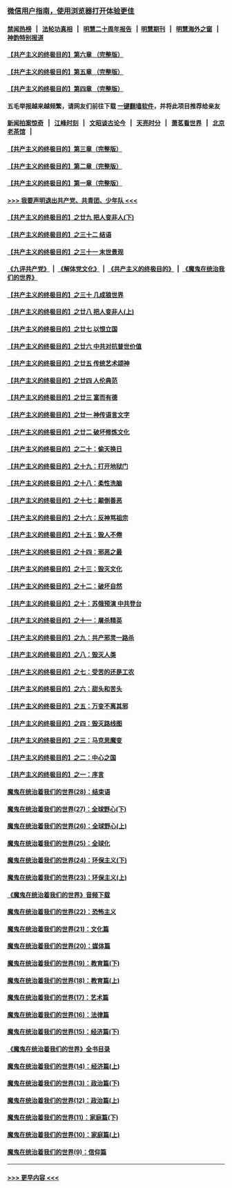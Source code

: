 ### [微信用户指南，使用浏览器打开体验更佳](https://github.com/gfw-breaker/banned-news1/blob/master/indexes/wechat-guide.md?t=0)
#### [禁闻热榜](热点新闻.md?t=0)  &nbsp;&nbsp;|&nbsp;&nbsp; [法轮功真相](https://github.com/gfw-breaker/truth/blob/master/README.md?t=0) &nbsp;&nbsp;|&nbsp;&nbsp; [明慧二十周年报告](https://github.com/gfw-breaker/mh-reports/blob/master/README.md?t=0) &nbsp;&nbsp;|&nbsp;&nbsp;[明慧期刊](https://github.com/gfw-breaker/mh-qikan) &nbsp;&nbsp;|&nbsp;&nbsp; [明慧海外之窗](https://github.com/gfw-breaker/mh-news/blob/master/README.md?t=0) &nbsp;&nbsp;|&nbsp;&nbsp; [神韵特别报道](https://github.com/gfw-breaker/mh-news/blob/master/shenyun.md?t=0)
#### [【共产主义的终极目的】第六章 （完整版）](../pages/nsc422/n11428913.md?t=02031733) 
#### [【共产主义的终极目的】第五章 （完整版）](../pages/nsc422/n11428912.md?t=02031733) 
#### [【共产主义的终极目的】第四章 （完整版）](../pages/nsc422/n11428907.md?t=02031733) 
#### 五毛举报越来越频繁，请网友们前往下载 [一键翻墙软件](https://github.com/gfw-breaker/ssr-accounts)，并将此项目推荐给亲友
#### [新闻拍案惊奇](https://github.com/gfw-breaker/banned-news1/blob/master/pages/link4.md) &nbsp;&nbsp;|&nbsp;&nbsp; [江峰时刻](https://github.com/gfw-breaker/banned-news1/blob/master/pages/link4.md) &nbsp;&nbsp;|&nbsp;&nbsp; [文昭谈古论今](https://github.com/gfw-breaker/banned-news1/blob/master/pages/link4.md) &nbsp;&nbsp;|&nbsp;&nbsp; [天亮时分](https://github.com/gfw-breaker/banned-news1/blob/master/pages/link4.md) &nbsp;&nbsp;|&nbsp;&nbsp; [萧茗看世界](https://github.com/gfw-breaker/banned-news1/blob/master/pages/link4.md) &nbsp;&nbsp;|&nbsp;&nbsp; [北京老茶馆](https://github.com/gfw-breaker/banned-news1/blob/master/pages/link4.md) &nbsp;&nbsp;|&nbsp;&nbsp; 
#### [【共产主义的终极目的】第三章（完整版）](../pages/nsc422/n11428848.md?t=02031733) 
#### [【共产主义的终极目的】第二章（完整版）](../pages/nsc422/n11428831.md?t=02031733) 
#### [【共产主义的终极目的】第一章（完整版）](../pages/nsc422/n11417651.md?t=02031733) 
#### [>>> 我要声明退出共产党、共青团、少年队 <<<](https://github.com/begood0513/goodnews/blob/master/quit/letter.md) 
#### [【共产主义的终极目的】之廿九 把人变非人(下)](../pages/nsc422/n11344140.md?t=02031733) 
#### [【共产主义的终极目的】之三十二 结语](../pages/nsc422/n11360535.md?t=02031733) 
#### [【共产主义的终极目的】之三十一 末世景观](../pages/nsc422/n11351129.md?t=02031733) 
#### [《九评共产党》](https://github.com/begood0513/9ping.md/blob/master/README.md) &nbsp;|&nbsp; [《解体党文化》](../../../../jtdwh.md/blob/master/README.md)  &nbsp;|&nbsp; [《共产主义的终极目的》](../../../../gczydzjmd.md/blob/master/README.md) &nbsp;|&nbsp; [《魔鬼在统治我们的世界》](../../../../mgztzwmdsj.md/blob/master/README.md) 
#### [【共产主义的终极目的】之三十 几成狼世界](../pages/nsc422/n11348280.md?t=02031733) 
#### [【共产主义的终极目的】之廿八 把人变非人(上)](../pages/nsc422/n11340492.md?t=02031733) 
#### [【共产主义的终极目的】之廿七 以恨立国](../pages/nsc422/n11336944.md?t=02031733) 
#### [【共产主义的终极目的】之廿六 中共对抗普世价值](../pages/nsc422/n11324785.md?t=02031733) 
#### [【共产主义的终极目的】之廿五 传统艺术颂神](../pages/nsc422/n11296396.md?t=02031733) 
#### [【共产主义的终极目的】之廿四 人伦典范](../pages/nsc422/n11296397.md?t=02031733) 
#### [【共产主义的终极目的】之廿三 富而有德](../pages/nsc422/n11283598.md?t=02031733) 
#### [【共产主义的终极目的】之廿一 神传语言文字](../pages/nsc422/n11263265.md?t=02031733) 
#### [【共产主义的终极目的】之廿二 破坏修炼文化](../pages/nsc422/n11245728.md?t=02031733) 
#### [【共产主义的终极目的】之二十：偷天换日](../pages/nsc422/n11238846.md?t=02031733) 
#### [【共产主义的终极目的】之十九：打开地狱门](../pages/nsc422/n11206376.md?t=02031733) 
#### [【共产主义的终极目的】之十八：柔性洗脑](../pages/nsc422/n11199994.md?t=02031733) 
#### [【共产主义的终极目的】之十七：颠倒善恶](../pages/nsc422/n11179782.md?t=02031733) 
#### [【共产主义的终极目的】之十六：反神骂祖宗](../pages/nsc422/n11166798.md?t=02031733) 
#### [【共产主义的终极目的】之十五：毁人不倦](../pages/nsc422/n11166792.md?t=02031733) 
#### [【共产主义的终极目的】之十四：邪恶之最](../pages/nsc422/n11150249.md?t=02031733) 
#### [【共产主义的终极目的】之十三：毁灭文化](../pages/nsc422/n11135227.md?t=02031733) 
#### [【共产主义的终极目的】之十二：破坏自然](../pages/nsc422/n11135214.md?t=02031733) 
#### [【共产主义的终极目的】之十：苏俄预演 中共登台](../pages/nsc422/n11118424.md?t=02031733) 
#### [【共产主义的终极目的】之十一：屠杀精英](../pages/nsc422/n11118442.md?t=02031733) 
#### [【共产主义的终极目的】之九：共产邪灵一路杀](../pages/nsc422/n11114139.md?t=02031733) 
#### [【共产主义的终极目的】之八：毁灭人类](../pages/nsc422/n11108503.md?t=02031733) 
#### [【共产主义的终极目的】之七：受苦的还是工农](../pages/nsc422/n11101809.md?t=02031733) 
#### [【共产主义的终极目的】之六：甜头和苦头](../pages/nsc422/n11096971.md?t=02031733) 
#### [【共产主义的终极目的】之五：万变不离其邪](../pages/nsc422/n11091285.md?t=02031733) 
#### [【共产主义的终极目的】之四：毁灭路线图](../pages/nsc422/n11086284.md?t=02031733) 
#### [【共产主义的终极目的】之三：马克思魔变](../pages/nsc422/n11061941.md?t=02031733) 
#### [【共产主义的终极目的】之二：中心之国](../pages/nsc422/n11047728.md?t=02031733) 
#### [【共产主义的终极目的】之一：序言](../pages/nsc422/n11086077.md?t=02031733) 
#### [魔鬼在统治着我们的世界(28)：结束语](../pages/nsc422/n10936246.md?t=02031733) 
#### [魔鬼在统治着我们的世界(27)：全球野心(下)](../pages/nsc422/n10928319.md?t=02031733) 
#### [魔鬼在统治着我们的世界(26)：全球野心(上)](../pages/nsc422/n10900318.md?t=02031733) 
#### [魔鬼在统治着我们的世界(25)：全球化](../pages/nsc422/n10788205.md?t=02031733) 
#### [魔鬼在统治着我们的世界(24)：环保主义(下)](../pages/nsc422/n10695307.md?t=02031733) 
#### [魔鬼在统治着我们的世界(23)：环保主义(上)](../pages/nsc422/n10688613.md?t=02031733) 
#### [《魔鬼在统治着我们的世界》音频下载](../pages/nsc422/n10635553.md?t=02031733) 
#### [魔鬼在统治着我们的世界(22)：恐怖主义](../pages/nsc422/n10614727.md?t=02031733) 
#### [魔鬼在统治着我们的世界(21)：文化篇](../pages/nsc422/n10597706.md?t=02031733) 
#### [魔鬼在统治着我们的世界(20)：媒体篇](../pages/nsc422/n10586579.md?t=02031733) 
#### [魔鬼在统治着我们的世界(19)：教育篇(下)](../pages/nsc422/n10564808.md?t=02031733) 
#### [魔鬼在统治着我们的世界(18)：教育篇(上)](../pages/nsc422/n10526970.md?t=02031733) 
#### [魔鬼在统治着我们的世界(17)：艺术篇](../pages/nsc422/n10499093.md?t=02031733) 
#### [魔鬼在统治着我们的世界(16)：法律篇](../pages/nsc422/n10485969.md?t=02031733) 
#### [魔鬼在统治着我们的世界(15)：经济篇(下)](../pages/nsc422/n10469975.md?t=02031733) 
#### [《魔鬼在统治着我们的世界》全书目录](../pages/nsc422/n10464261.md?t=02031733) 
#### [魔鬼在统治着我们的世界(14)：经济篇(上)](../pages/nsc422/n10457370.md?t=02031733) 
#### [魔鬼在统治着我们的世界(13)：政治篇(下)](../pages/nsc422/n10448270.md?t=02031733) 
#### [魔鬼在统治着我们的世界(12)：政治篇(上)](../pages/nsc422/n10444576.md?t=02031733) 
#### [魔鬼在统治着我们的世界(11)：家庭篇(下)](../pages/nsc422/n10440961.md?t=02031733) 
#### [魔鬼在统治着我们的世界(10)：家庭篇(上)](../pages/nsc422/n10435448.md?t=02031733) 
#### [魔鬼在统治着我们的世界(9)：信仰篇](../pages/nsc422/n10432159.md?t=02031733) 

----
#### [ >>> 更早内容 <<< ](../indexes/nsc422-earlier.md)
